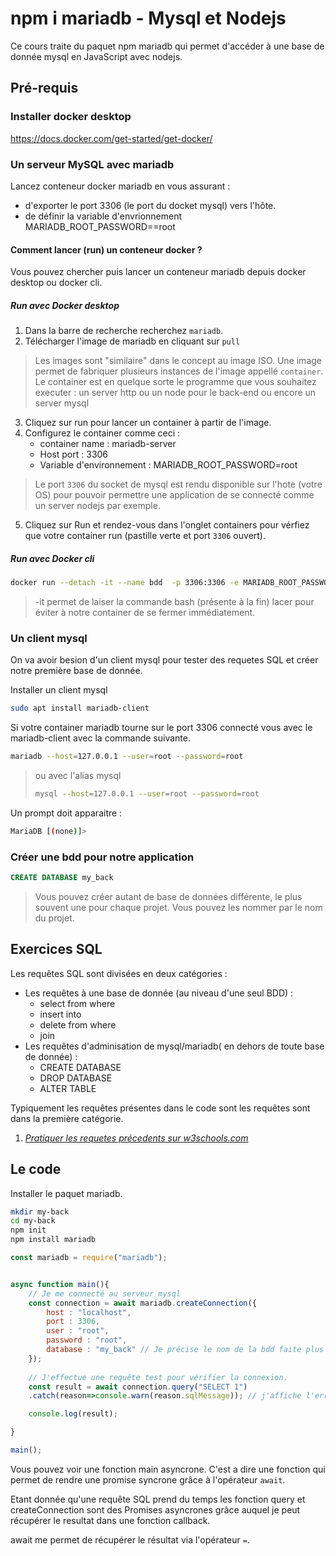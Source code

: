 # npm i mariadb - Mysql et Nodejs

Ce cours traite du paquet npm mariadb qui permet d'accéder à une base de donnée mysql en JavaScript avec nodejs.

## Pré-requis

### Installer docker desktop
https://docs.docker.com/get-started/get-docker/

### Un serveur MySQL avec mariadb

Lancez conteneur docker mariadb en vous assurant :
- d'exporter le port 3306 (le port du docket mysql) vers l'hôte.
- de définir la variable d'envrionnement MARIADB_ROOT_PASSWORD==root


#### Comment lancer (run) un conteneur docker ?
Vous pouvez chercher puis lancer un conteneur mariadb depuis docker desktop ou docker cli.

##### Run avec Docker desktop
1. Dans la barre de recherche recherchez `mariadb`.
2. Télécharger l'image de mariadb en cliquant sur `pull`
> Les images sont "similaire" dans le concept au image ISO. Une image permet de fabriquer plusieurs instances de l'image appellé `container`.
> Le container est en quelque sorte le programme que vous souhaitez executer : un server http ou un node pour le back-end ou encore un server mysql
3. Cliquez sur run pour lancer un container à partir de l'image.
4. Configurez le container comme ceci :
    - container name : mariadb-server
    - Host port : 3306
    - Variable d'environnement : MARIADB_ROOT_PASSWORD=root

> Le port `3306` du socket de mysql est rendu disponible sur l'hote (votre OS) pour pouvoir permettre une application de se connecté comme un server nodejs par exemple.

5. Cliquez sur Run et rendez-vous dans l'onglet containers pour vérfiez que votre container run (pastille verte et port `3306` ouvert).

##### Run avec Docker cli

```bash
docker run --detach -it --name bdd  -p 3306:3306 -e MARIADB_ROOT_PASSWORD mariadb:latest bash
```

> -it permet de laiser la commande bash (présente à la fin) lacer pour éviter à notre container de se fermer immédiatement.


### Un client mysql
On va avoir besion d'un client mysql pour tester des requetes SQL et créer notre première base de donnée.

Installer un client mysql
```bash
sudo apt install mariadb-client
```

Si votre container mariadb tourne sur le port 3306 connecté vous avec le mariadb-client avec la commande suivante.

```bash
mariadb --host=127.0.0.1 --user=root --password=root
``` 

>ou avec l'alias mysql
>
>```bash
>mysql --host=127.0.0.1 --user=root --password=root
>``` 

Un prompt doit apparaitre : 

```bash
MariaDB [(none)]> 
```

### Créer une bdd pour notre application

```sql
CREATE DATABASE my_back
```

> Vous pouvez créer autant de base de données différente, le plus souvent une pour chaque projet. Vous pouvez les nommer par le nom du projet.

## Exercices SQL
Les requêtes SQL sont divisées en deux catégories :

- Les requêtes à une base de donnée (au niveau d'une seul BDD) : 
    - select from where
    - insert into
    - delete from where
    - join
- Les requêtes d'adminisation de mysql/mariadb( en dehors de toute base de donnée) :
    - CREATE DATABASE
    - DROP DATABASE
    - ALTER TABLE

Typiquement les requêtes présentes dans le code sont les requêtes sont dans la première catégorie.


1. *<a href="https://www.w3schools.com/sql/sql_intro.asp">Pratiquer les requetes précedents sur w3schools.com</a>*

## Le code

Installer le paquet mariadb.
```bash
mkdir my-back
cd my-back
npm init
npm install mariadb
```

```js
const mariadb = require("mariadb");


async function main(){
    // Je me connecté au serveur mysql
    const connection = await mariadb.createConnection({
        host : "localhost",
        port : 3306,
        user : "root",
        password : "root",
        database : "my_back" // Je précise le nom de la bdd faite plus haut
    });
    
    // J'effectue une requête test pour vérifier la connexion.
    const result = await connection.query("SELECT 1")
    .catch(reason=>console.warn(reason.sqlMessage)); // j'affiche l'erreur sql dans le terminal en cas de problème.

    console.log(result);

}

main();
```

Vous pouvez voir une fonction main asyncrone. C'est a dire une fonction qui permet de rendre une promise syncrone grâce à l'opérateur `await`.

Etant donnée qu'une requête SQL prend du temps les fonction query et createConnection sont des Promises asyncrones grâce auquel je peut récupérer le resultat dans une fonction callback. 

await me permet de récupérer le résultat via l'opérateur `=`.
